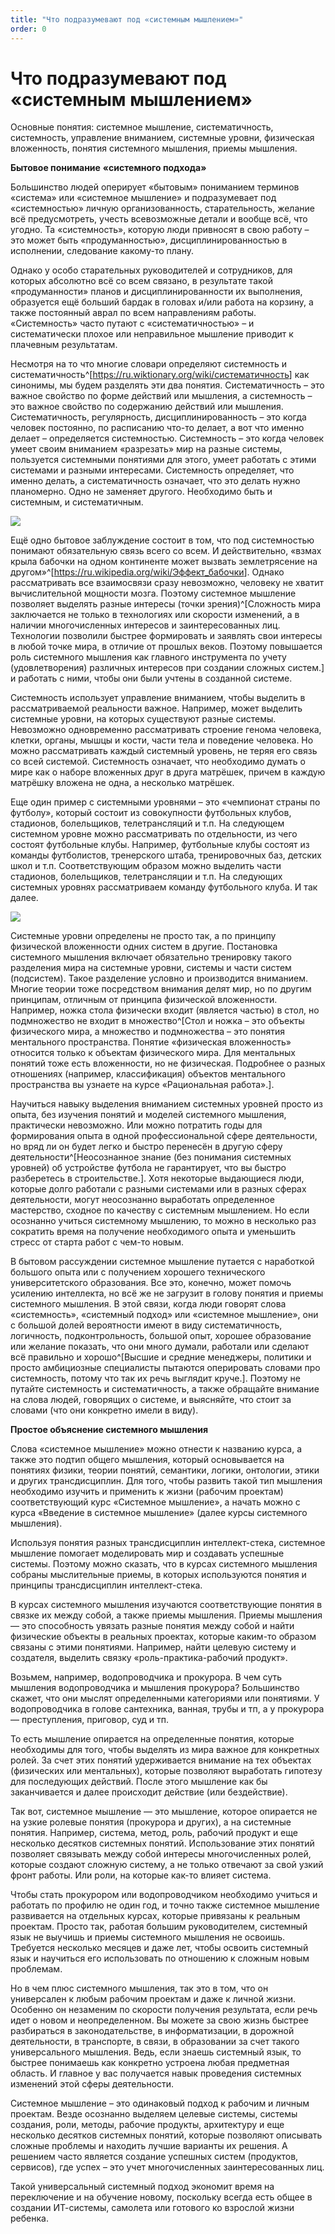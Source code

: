 ```yaml
---
title: "Что подразумевают под «системным мышлением»"
order: 0
---
```


# Что подразумевают под «системным мышлением»

Основные понятия: системное мышление, систематичность, системность, управление вниманием, системные уровни, физическая вложенность, понятия системного мышления, приемы мышления.

**Бытовое понимание** **«системного подхода»**

Большинство людей оперирует «бытовым» пониманием терминов «система» или «системное мышление» и подразумевает под «системностью» личную организованность, старательность, желание всё предусмотреть, учесть всевозможные детали и вообще всё, что угодно. Та «системность», которую люди привносят в свою работу – это может быть «продуманностью», дисциплинированностью в исполнении, следование какому-то плану.

Однако у особо старательных руководителей и сотрудников, для которых абсолютно всё со всем связано, в результате такой «продуманности» планов и дисциплинированности их выполнения, образуется ещё больший бардак в головах и/или работа на корзину, а также постоянный аврал по всем направлениям работы. «Системность» часто путают с «систематичностью» – и систематически плохое или неправильное мышление приводит к плачевным результатам.

Несмотря на то что многие словари определяют системность и систематичность^[<https://ru.wiktionary.org/wiki/систематичность>] как синонимы, мы будем разделять эти два понятия. Систематичность – это важное свойство по форме действий или мышления, а системность – это важное свойство по содержанию действий или мышления. Систематичность, регулярность, дисциплинированность – это когда человек постоянно, по расписанию что-то делает, а вот что именно делает – определяется системностью. Системность – это когда человек умеет своим вниманием «разрезать» мир на разные системы, пользуется системными понятиями для этого, умеет работать с этими системами и разными интересами. Системность определяет, что именно делать, а систематичность означает, что это делать нужно планомерно. Одно не заменяет другого. Необходимо быть и системным, и систематичным.

![](/ru/systems-self-development/40.png)

Ещё одно бытовое заблуждение состоит в том, что под системностью понимают обязательную связь всего со всем. И действительно, «взмах крыла бабочки на одном континенте может вызвать землетрясение на другом»^[<https://ru.wikipedia.org/wiki/Эффект_бабочки>]. Однако рассматривать все взаимосвязи сразу невозможно, человеку не хватит вычислительной мощности мозга. Поэтому системное мышление позволяет выделять разные интересы (точки зрения)^[Сложность мира заключается не только в технологиях или скорости изменений, а в наличии многочисленных интересов и заинтересованных лиц. Технологии позволили быстрее формировать и заявлять свои интересы в любой точке мира, в отличие от прошлых веков. Поэтому повышается роль системного мышления как главного инструмента по учету (удовлетворения) различных интересов при создании сложных систем.] и работать с ними, чтобы они были учтены в созданной системе.

Системность использует управление вниманием, чтобы выделить в рассматриваемой реальности важное. Например, может выделить системные уровни, на которых существуют разные системы. Невозможно одновременно рассматривать строение генома человека, клетки, органы, мышцы и кости, части тела и поведение человека. Но можно рассматривать каждый системный уровень, не теряя его связь со всей системой. Системность означает, что необходимо думать о мире как о наборе вложенных друг в друга матрёшек, причем в каждую матрёшку вложена не одна, а несколько матрёшек.

Еще один пример с системными уровнями – это «чемпионат страны по футболу», который состоит из совокупности футбольных клубов, стадионов, болельщиков, телетрансляций и т.п. На следующем системном уровне можно рассматривать по отдельности, из чего состоят футбольные клубы. Например, футбольные клубы состоят из команды футболистов, тренерского штаба, тренировочных баз, детских школ и т.п. Соответствующим образом можно выделить части стадионов, болельщиков, телетрансляции и т.п. На следующих системных уровнях рассматриваем команду футбольного клуба. И так далее.

![](/ru/systems-self-development/41.png)

Системные уровни определены не просто так, а по принципу физической вложенности одних систем в другие. Постановка системного мышления включает обязательно тренировку такого разделения мира на системные уровни, системы и части систем (подсистем). Такое разделение условно и производится вниманием. Многие теории тоже посредством внимания делят мир, но по другим принципам, отличным от принципа физической вложенности. Например, ножка стола физически входит (является частью) в стол, но подмножество не входит в множество^[Стол и ножка – это объекты физического мира, а множество и подмножества – это понятия ментального пространства. Понятие «физическая вложенность» относится только к объектам физического мира. Для ментальных понятий тоже есть вложенности, но не физическая. Подробнее о разных отношениях (например, классификация) объектов ментального пространства вы узнаете на курсе «Рациональная работа».].

Научиться навыку выделения вниманием системных уровней просто из опыта, без изучения понятий и моделей системного мышления, практически невозможно. Или можно потратить годы для формирования опыта в одной профессиональной сфере деятельности, но вряд ли он будет легко и быстро перенесён в другую сферу деятельности^[Неосознанное знание (без понимания системных уровней) об устройстве футбола не гарантирует, что вы быстро разберетесь в строительстве.]. Хотя некоторые выдающиеся люди, которые долго работали с разными системами или в разных сферах деятельности, могут неосознанно выработать определенное мастерство, сходное по качеству с системным мышлением. Но если осознанно учиться системному мышлению, то можно в несколько раз сократить время на получение необходимого опыта и уменьшить стресс от старта работ с чем-то новым.

В бытовом рассуждении системное мышление путается с наработкой большого опыта или с получением хорошего технического университетского образования. Все это, конечно, может помочь усилению интеллекта, но всё же не загрузит в голову понятия и приемы системного мышления. В этой связи, когда люди говорят слова «системность», «системный подход» или «системное мышление», они с большой долей вероятности имеют в виду систематичность, логичность, подконтрольность, большой опыт, хорошее образование или желание показать, что они много думали, работали или сделают всё правильно и хорошо^[Высшие и средние менеджеры, политики и просто амбициозные специалисты пытаются оперировать словами про системность, потому что так их речь выглядит круче.]. Поэтому не путайте системность и систематичность, а также обращайте внимание на слова людей, говорящих о системе, и выясняйте, что стоит за словами (что они конкретно имели в виду).

**Простое объяснение системного мышления**

Слова «системное мышление» можно отнести к названию курса, а также это подтип общего мышления, который основывается на понятиях физики, теории понятий, семантики, логики, онтологии, этики и других трансдисциплин. Для того, чтобы развить такой тип мышления необходимо изучить и применить к жизни (рабочим проектам) соответствующий курс «Системное мышление», а начать можно с курса «Введение в системное мышление» (далее курсы системного мышления).

Используя понятия разных трансдисциплин интеллект-стека, системное мышление помогает моделировать мир и создавать успешные системы. Поэтому можно сказать, что в курсах системного мышления собраны мыслительные приемы, в которых используются понятия и принципы трансдисциплин интеллект-стека.

В курсах системного мышления изучаются соответствующие понятия в связке их между собой, а также приемы мышления. Приемы мышления — это способность увязать разные понятия между собой и найти физические объекты в реальных проектах, которые каким-то образом связаны с этими понятиями. Например, найти целевую систему и создателя, выделить связку «роль-практика-рабочий продукт».

Возьмем, например, водопроводчика и прокурора. В чем суть мышления водопроводчика и мышления прокурора? Большинство скажет, что они мыслят определенными категориями или понятиями. У водопроводчика в голове сантехника, ванная, трубы и тп, а у прокурора — преступления, приговор, суд и тп.

То есть мышление опирается на определенные понятия, которые необходимы для того, чтобы выделять из мира важное для конкретных ролей. За счет этих понятий удерживается внимание на тех объектах (физических или ментальных), которые позволяют выработать гипотезу для последующих действий. После этого мышление как бы заканчивается и далее происходит действие (или бездействие).

Так вот, системное мышление — это мышление, которое опирается не на узкие ролевые понятия (прокурора и других), а на системные понятия. Например, система, метод, роль, рабочий продукт и еще несколько десятков системных понятий. Использование этих понятий позволяет связывать между собой интересы многочисленных ролей, которые создают сложную систему, а не только отвечают за свой узкий фронт работы. Или роли, на которые как-то влияет система.

Чтобы стать прокурором или водопроводчиком необходимо учиться и работать по профилю не один год, и точно также системное мышление развивается на отдельных курсах, которые привязаны к реальным проектам. Просто так, работая большим руководителем, системный язык не выучишь и приемы системного мышления не освоишь. Требуется несколько месяцев и даже лет, чтобы освоить системный язык и научиться его использовать по отношению к сложным новым проблемам.

Но в чем плюс системного мышления, так это в том, что он универсален к любым рабочим проектам и даже к личной жизни. Особенно он незаменим по скорости получения результата, если речь идет о новом и неопределенном. Вы можете за свою жизнь быстрее разбираться в законодательстве, в информатизации, в дорожной деятельности, в транспорте, в связи, в образовании за счет такого универсального мышления. Ведь, если знаешь системный язык, то быстрее понимаешь как конкретно устроена любая предметная область. И главное у вас получается навык проведения системных изменений этой сферы деятельности.

Системное мышление – это одинаковый подход к рабочим и личным проектам. Везде осознанно выделяем целевые системы, системы создания, роли, методы, рабочие продукты, архитектуру и еще несколько десятков системных понятий, которые позволяют описывать сложные проблемы и находить лучшие варианты их решения. А решением часто является создание успешных систем (продуктов, сервисов), где успех – это учет многочисленных заинтересованных лиц.

Такой универсальный системный подход экономит время на переключение и на обучение новому, поскольку всегда есть общее в создании ИТ-системы, самолета или готового ко взрослой жизни ребенка.
